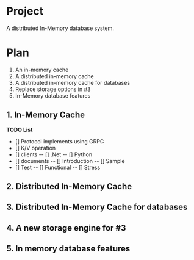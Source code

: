 # Project
A distributed In-Memory database system.

# Plan
1. An in-memory cache
2. A distributed in-memory cache
3. A distributed in-memory cache for databases
4. Replace storage options in #3
5. In-Memory database features

## 1. In-Memory Cache
**TODO List**
- [] Protocol implements using GRPC
- [] K/V operation
- [] clients
-- [] .Net
-- [] Python
- [] documents
-- [] Introduction
-- [] Sample
- [] Test
-- [] Functional
-- [] Stress
## 2. Distributed In-Memory Cache
## 3. Distributed In-Memory Cache for databases
## 4. A new storage engine for #3
## 5. In memory database features
